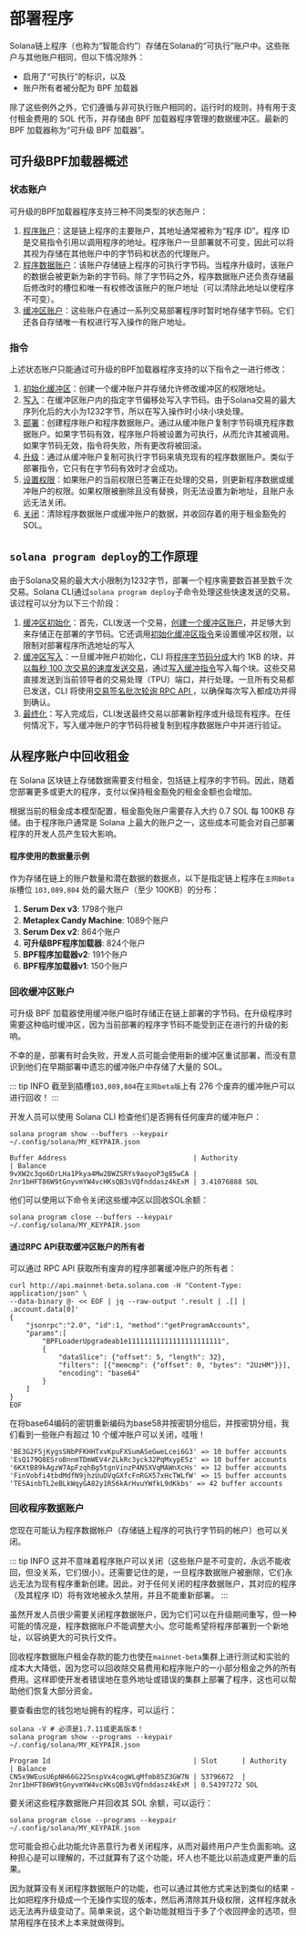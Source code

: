 # 部署程序

Solana链上程序（也称为“智能合约”）存储在Solana的“可执行”账户中。这些账户与其他账户相同，但以下情况除外：

- 启用了“可执行”的标识，以及
- 账户所有者被分配为 BPF 加载器

除了这些例外之外，它们遵循与非可执行账户相同的，运行时的规则，持有用于支付租金费用的 SOL 代币，并存储由 BPF 加载器程序管理的数据缓冲区。最新的 BPF 加载器称为“可升级 BPF 加载器”。

## 可升级BPF加载器概述

### 状态账户

可升级的BPF加载器程序支持三种不同类型的状态账户：

1. [程序账户](https://github.com/solana-labs/solana/blob/master/sdk/program/src/bpf_loader_upgradeable.rs#L34)：这是链上程序的主要账户，其地址通常被称为“程序 ID”。程序 ID 是交易指令引用以调用程序的地址。程序账户一旦部署就不可变，因此可以将其视为存储在其他账户中的字节码和状态的代理账户。
2. [程序数据账户](https://github.com/solana-labs/solana/blob/7409d9d2687fba21078a745842c25df805cdf105/sdk/program/src/bpf_loader_upgradeable.rs#L39)：该账户存储链上程序的可执行字节码。当程序升级时，该账户的数据会被更新为新的字节码。除了字节码之外，程序数据账户还负责存储最后修改时的槽位和唯一有权修改该账户的账户地址（可以清除此地址以使程序不可变）。
3. [缓冲区账户](https://github.com/solana-labs/solana/blob/7409d9d2687fba21078a745842c25df805cdf105/sdk/program/src/bpf_loader_upgradeable.rs#L27)：这些账户在通过一系列交易部署程序时暂时地存储字节码。它们还各自存储唯一有权进行写入操作的账户地址。

### 指令

上述状态账户只能通过可升级的BPF加载器程序支持的以下指令之一进行修改：

1. [初始化缓冲区](https://github.com/solana-labs/solana/blob/7409d9d2687fba21078a745842c25df805cdf105/sdk/program/src/loader_upgradeable_instruction.rs#L21)：创建一个缓冲账户并存储允许修改缓冲区的权限地址。
2. [写入](https://github.com/solana-labs/solana/blob/7409d9d2687fba21078a745842c25df805cdf105/sdk/program/src/loader_upgradeable_instruction.rs#L28)：在缓冲区账户内的指定字节偏移处写入字节码。由于Solana交易的最大序列化后的大小为1232字节，所以在写入操作时小块小块处理。
3. [部署](https://github.com/solana-labs/solana/blob/7409d9d2687fba21078a745842c25df805cdf105/sdk/program/src/loader_upgradeable_instruction.rs#L77)：创建程序账户和程序数据账户。通过从缓冲账户复制字节码填充程序数据账户。如果字节码有效，程序账户将被设置为可执行，从而允许其被调用。如果字节码无效，指令将失败，所有更改将被回滚。
4. [升级](https://github.com/solana-labs/solana/blob/7409d9d2687fba21078a745842c25df805cdf105/sdk/program/src/loader_upgradeable_instruction.rs#L102)：通过从缓冲账户复制可执行字节码来填充现有的程序数据账户。类似于部署指令，它只有在字节码有效时才会成功。
5. [设置权限](https://github.com/solana-labs/solana/blob/7409d9d2687fba21078a745842c25df805cdf105/sdk/program/src/loader_upgradeable_instruction.rs#L114)：如果账户的当前权限已签署正在处理的交易，则更新程序数据或缓冲账户的权限。如果权限被删除且没有替换，则无法设置为新地址，且账户永远无法关闭。
6. [关闭](https://github.com/solana-labs/solana/blob/7409d9d2687fba21078a745842c25df805cdf105/sdk/program/src/loader_upgradeable_instruction.rs#L127)：清除程序数据账户或缓冲账户的数据，并收回存着的用于租金豁免的 SOL。

## `solana program deploy`的工作原理

由于Solana交易的最大大小限制为1232字节，部署一个程序需要数百甚至数千次交易。Solana CLI通过`solana program deploy`子命令处理这些快速发送的交易。该过程可以分为以下三个阶段：

1. [缓冲区初始化](https://github.com/solana-labs/solana/blob/7409d9d2687fba21078a745842c25df805cdf105/cli/src/program.rs#L2113)：首先，CLI发送一个交易，[创建一个缓冲区账户](https://github.com/solana-labs/solana/blob/7409d9d2687fba21078a745842c25df805cdf105/cli/src/program.rs#L1903)，并足够大到来存储正在部署的字节码。它还调用[初始化缓冲区指令](https://github.com/solana-labs/solana/blob/7409d9d2687fba21078a745842c25df805cdf105/programs/bpf_loader/src/lib.rs#L320)来设置缓冲区权限，以限制对部署程序所选地址的写入
2. [缓冲区写入](https://github.com/solana-labs/solana/blob/7409d9d2687fba21078a745842c25df805cdf105/cli/src/program.rs#L2129)：一旦缓冲账户初始化，CLI 将[程序字节码分成](https://github.com/solana-labs/solana/blob/7409d9d2687fba21078a745842c25df805cdf105/cli/src/program.rs#L1940)大约 1KB 的块，并[以每秒 100 次交易的速度发送交易](https://github.com/solana-labs/solana/blob/7409d9d2687fba21078a745842c25df805cdf105/client/src/tpu_client.rs#L133)，通过[写入缓冲指令](https://github.com/solana-labs/solana/blob/7409d9d2687fba21078a745842c25df805cdf105/programs/bpf_loader/src/lib.rs#L334)写入每个块。这些交易直接发送到当前领导者的交易处理（TPU）端口，并行处理。一旦所有交易都已发送，CLI 将使用[交易签名批次轮询 RPC API ](https://github.com/solana-labs/solana/blob/7409d9d2687fba21078a745842c25df805cdf105/client/src/tpu_client.rs#L216)，以确保每次写入都成功并得到确认。
3. [最终化](https://github.com/solana-labs/solana/blob/7409d9d2687fba21078a745842c25df805cdf105/cli/src/program.rs#L1807)：写入完成后，CLI发送最终交易以部署新程序或升级现有程序。在任何情况下，写入缓冲账户的字节码将被复制到程序数据账户中并进行验证。

## 从程序账户中回收租金

在 Solana 区块链上存储数据需要支付租金，包括链上程序的字节码。因此，随着您部署更多或更大的程序，支付以保持租金豁免的租金金额也会增加。

根据当前的租金成本模型配置，租金豁免账户需要存入大约 0.7 SOL 每 100KB 存储。由于程序账户通常是 Solana 上最大的账户之一，这些成本可能会对自己部署程序的开发人员产生较大影响。

#### 程序使用的数据量示例

作为存储在链上的账户数量和潜在数据的数据点，以下是指定链上程序在`主网Beta版`槽位 `103,089,804` 处的最大账户（至少 100KB）的分布：

1. **Serum Dex v3**: 1798个账户
2. **Metaplex Candy Machine**: 1089个账户
3. **Serum Dex v2**: 864个账户
4. **可升级BPF程序加载器**: 824个账户
5. **BPF程序加载器v2**: 191个账户
6. **BPF程序加载器v1**: 150个账户

### 回收缓冲区账户

可升级 BPF 加载器使用缓冲账户临时存储正在链上部署的字节码。在升级程序时需要这种临时缓冲区，因为当前部署的程序字节码不能受到正在进行的升级的影响。

不幸的是，部署有时会失败，开发人员可能会使用新的缓冲区重试部署，而没有意识到他们在早期部署中遗忘的缓冲账户中存储了大量的 SOL。

::: tip INFO
截至到插槽`103,089,804`在`主网beta版`上有 276 个废弃的缓冲账户可以进行回收！
:::

开发人员可以使用 Solana CLI 检查他们是否拥有任何废弃的缓冲账户：

```shell
solana program show --buffers --keypair ~/.config/solana/MY_KEYPAIR.json

Buffer Address                               | Authority                                    | Balance
9vXW2c3qo6DrLHa1Pkya4Mw2BWZSRYs9aoyoP3g85wCA | 2nr1bHFT86W9tGnyvmYW4vcHKsQB3sVQfnddasz4kExM | 3.41076888 SOL
```

他们可以使用以下命令关闭这些缓冲区以回收SOL余额：

```shell
solana program close --buffers --keypair ~/.config/solana/MY_KEYPAIR.json
```

#### 通过RPC API获取缓冲区账户的所有者

可以通过 RPC API 获取所有废弃的程序部署缓冲账户的所有者：

```shell
curl http://api.mainnet-beta.solana.com -H "Content-Type: application/json" \
--data-binary @- << EOF | jq --raw-output '.result | .[] | .account.data[0]'
{
    "jsonrpc":"2.0", "id":1, "method":"getProgramAccounts",
    "params":[
        "BPFLoaderUpgradeab1e11111111111111111111111",
        {
            "dataSlice": {"offset": 5, "length": 32},
            "filters": [{"memcmp": {"offset": 0, "bytes": "2UzHM"}}],
            "encoding": "base64"
        }
    ]
}
EOF
```

在将base64编码的密钥重新编码为base58并按密钥分组后，并按密钥分组，我们看到一些账户有超过 10 个缓冲账户可以关闭，哇哦！

```shell
'BE3G2F5jKygsSNbPFKHHTxvKpuFXSumASeGweLcei6G3' => 10 buffer accounts
'EsQ179Q8ESroBnnmTDmWEV4rZLkRc3yck32PqMxypE5z' => 10 buffer accounts
'6KXtB89kAgzW7ApFzqhBg5tgnVinzP4NSXVqMAWnXcHs' => 12 buffer accounts
'FinVobfi4tbdMdfN9jhzUuDVqGXfcFnRGX57xHcTWLfW' => 15 buffer accounts
'TESAinbTL2eBLkWqyGA82y1RS6kArHvuYWfkL9dKkbs' => 42 buffer accounts
```

### 回收程序数据账户

您现在可能认为程序数据帐户（存储链上程序的可执行字节码的帐户）也可以关闭。

::: tip INFO
这并不意味着程序账户可以关闭（这些账户是不可变的，永远不能收回，但没关系，它们很小）。还需要记住的是，一旦程序数据账户被删除，它们永远无法为现有程序重新创建。因此，对于任何关闭的程序数据账户，其对应的程序（及其程序 ID）将有效地被永久禁用，并且不能重新部署。
:::

虽然开发人员很少需要关闭程序数据账户，因为它们可以在升级期间重写，但一种可能的情况是，程序数据账户不能调整大小。您可能希望将程序部署到一个新地址，以容纳更大的可执行文件。

回收程序数据账户租金存款的能力也使在`mainnet-beta`集群上进行测试和实验的成本大大降低，因为您可以回收除交易费用和程序账户的一小部分租金之外的所有费用。这样即使开发者错误地在意外地址或错误的集群上部署了程序，这也可以帮助他们恢复大部分资金。

要查看由您的钱包地址拥有的程序，可以运行：

```shell
solana -V # 必须是1.7.11或更高版本！
solana program show --programs --keypair ~/.config/solana/MY_KEYPAIR.json

Program Id                                   | Slot      | Authority                                    | Balance
CN5x9WEusU6pNH66G22SnspVx4cogWLqMfmb85Z3GW7N | 53796672  | 2nr1bHFT86W9tGnyvmYW4vcHKsQB3sVQfnddasz4kExM | 0.54397272 SOL
```

要关闭这些程序数据账户并回收其 SOL 余额，可以运行：

```shell
solana program close --programs --keypair ~/.config/solana/MY_KEYPAIR.json
```

您可能会担心此功能允许恶意行为者关闭程序，从而对最终用户产生负面影响。这种担心是可以理解的，不过就算有了这个功能，坏人也不能比以前造成更严重的后果。

因为就算没有关闭程序数据账户的功能，也可以通过其他方式来达到类似的结果 - 比如把程序升级成一个无操作实现的版本，然后再清除其升级权限，这样程序就永远无法再升级变动了。简单来说，这个新功能就相当于多了个收回押金的选项，但禁用程序在技术上本来就做得到。
